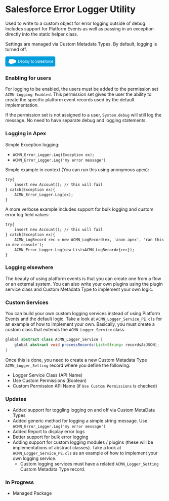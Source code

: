 # Salesforce Error Logger Utility

Used to write to a custom object for error logging outside of debug.  
Includes support for Platform Events as well as passing in an exception directly into the static helper class.

Settings are managed via Custom Metadata Types.  By default, logging is turned off.

<a target="_blank" href="https://githubsfdeploy.herokuapp.com?owner=dcinzona&repo=ACMN_Error_Logger&ref=v1.0">
  <img alt="Deploy to Salesforce"
       src="https://github.com/dcinzona/ACMN_Error_Logger/blob/master/images/deploy.png?raw=true">
</a>

### Enabling for users
For logging to be enabled, the users must be added to the permission set `ACMN Logging Enabled`.  This permission set gives the user the ability to create the specific platform event records used by the default implementation.

If the permission set is not assigned to a user, `System.debug` will still log the message.  No need to have separate debug and logging statements.

### Logging in Apex
Simple Exception logging:
* `ACMN_Error_Logger.Log(Exception ex);`
* `ACMN_Error_Logger.Log('my error message')`

Simple example in context (You can run this using anonymous apex):

```
try{
    insert new Account(); // this will fail
} catch(Exception ex){
    ACMN_Error_Logger.Log(ex);
}
```

A more verbose example includes support for bulk logging and custom error log field values:
```
try{
    insert new Account(); // this will fail
} catch(Exception ex){
    ACMN_LogRecord rec = new ACMN_LogRecord(ex, 'anon apex', 'ran this in dev console');
    ACMN_Error_Logger.Log(new List<ACMN_LogRecord>{rec});
}
```

### Logging elsewhere
The beauty of using platform events is that you can create one from a flow or an external system.  You can also write your own plugins using the plugin service class and Custom Metadata Type to implement your own logic.

### Custom Services
You can build your own custom logging services instead of using Platform Events and the default logic.  Take a look at `ACMN_Logger_Service_PE.cls` for an example of how to implement your own.  Basically, you must create a custom class that extends the `ACMN_Logger_Service` class.

```java
global abstract class ACMN_Logger_Service {
    global abstract void processRecords(List<String> recordsAsJSON);
}
```

Once this is done, you need to create a new Custom Metadata Type `ACMN_Logger_Setting` record where you define the following:

* Logger Service Class (API Name)
* Use Custom Permissions (Boolean)
* Custom Permission API Name (if `Use Custom Permissions` is checked)

### Updates

* Added support for toggling logging on and off via Custom MetaData Types
* Added generic method for logging a simple string message.  Use `ACMN_Error_Logger.Log('my error message')`
* Added Report to display error logs
* Better support for bulk error logging
* Adding support for custom logging modules / plugins (these will be implementations of abstract classes).  Take a look at `ACMN_Logger_Service_PE.cls` as an example of how to implement your own logging service.
  * Custom logging services must have a related `ACMN_Logger_Setting` Custom Metadata Type record.

### In Progress
* Managed Package

